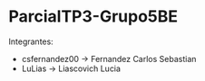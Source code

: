 # ParcialTP3-Grupo5BE
Integrantes:
- csfernandez00 -> Fernandez Carlos Sebastian
- LuLias -> Liascovich Lucia
